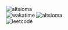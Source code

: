 <div>
  <span><img src="https://github-readme-stats.vercel.app/api?username=altsioma&show_icons=true&locale=en&hide_title=true" alt="altsioma" /></span>
</div>
<div>
  <span><img src="https://github-readme-stats.vercel.app/api/wakatime?username=altsioma" alt="wakatime"/></span>
  <span><img src="https://github-readme-stats.vercel.app/api/top-langs?username=altsioma&show_icons=true&locale=en&layout=compact" alt="altsioma" /></span>
</div>
<div>
  <img src="https://leetcard.jacoblin.cool/altsioma?theme=light" alt="leetcode"/>  
</div>


<!--
**altsioma/altsioma** is a ✨ _special_ ✨ repository because its `README.md` (this file) appears on your GitHub profile.

Here are some ideas to get you started:

- 🔭 I’m currently working on ...
- 🌱 I’m currently learning ...
- 👯 I’m looking to collaborate on ...
- 🤔 I’m looking for help with ...
- 💬 Ask me about ...
- 📫 How to reach me: ...
- 😄 Pronouns: ...
- ⚡ Fun fact: ...
-->
